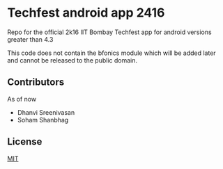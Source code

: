 # Techfest android app 2416

Repo for the official 2k16 IIT Bombay Techfest app for android versions greater than 4.3

This code does not contain the bfonics module which will be added later and cannot be released to the public domain. 

## Contributors 
As of now
* Dhanvi Sreenivasan
* Soham Shanbhag

## License
[MIT](https://opensource.org/licenses/MIT)
